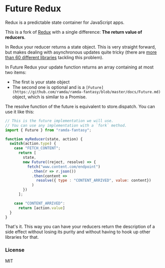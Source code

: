 # Future Redux
Redux is a predictable state container for JavaScript apps.  

This is a fork of [Redux](http://redux.js.org) with a single difference: **The return value of reducers**.

In Redux your reducer returns a state object. This is very straight forward, but makes dealing with asynchronous updates quite tricky (there are [more than 60 different libraries](https://github.com/markerikson/redux-ecosystem-links/blob/master/side-effects.md) tackling this problem).

In Future Redux your update function returns an array containing at most two items:
  - The first is your state object
  - The second one is optional and is a `[Future](https://github.com/ramda/ramda-fantasy/blob/master/docs/Future.md)` object, which is similar to a Promise.

The resolve function of the future is equivalent to store.dispatch. You can use it like this:

``` javascript
// This is the future implementation we will use.
// You can use any implementation with a `fork` method.
import { Future } from "ramda-fantasy";

function myReducer(state, action) {
  switch(action.type) {
    case "FETCH_CONTENT";
      return [
        state,
        new Future((reject, resolve) => {
          fetch("www.content.com/endpoint")
            .then(r => r.json())
            .then(content =>
              resolve({ type : "CONTENT_ARRIVED", value: content})
            )
        })
      ];

    case "CONTENT_ARRIVED":
      return [action.value]
  }
}
```

That's it. This way you can have your reducers return the description of a side effect without losing its purity and without having to hook up other libraries for that.

### License

MIT

